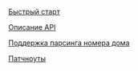 [Быстрый старт](https://bitbucket.org/finnetrolle/addresspicker/wiki/%D0%9A%D1%80%D0%B0%D1%82%D0%BA%D0%BE%D0%B5%20%D1%80%D1%83%D0%BA%D0%BE%D0%B2%D0%BE%D0%B4%D1%81%D1%82%D0%B2%D0%BE%20%D0%BF%D0%BE%20%D1%80%D0%B0%D0%B1%D0%BE%D1%82%D0%B5)

[Описание API](https://bitbucket.org/finnetrolle/addresspicker/wiki/API%20%D0%B0%D0%B4%D1%80%D0%B5%D1%81%D0%BD%D0%BE%D0%B9%20%D0%BA%D0%BE%D0%BC%D0%BF%D0%BE%D0%BD%D0%B5%D0%BD%D1%82%D1%8B)

[Поддержка парсинга номера дома](https://bitbucket.org/finnetrolle/addresspicker/wiki/%D0%9F%D0%B0%D1%80%D1%81%D0%B5%D1%80%20%D0%BD%D0%BE%D0%BC%D0%B5%D1%80%D0%B0%20%D0%B4%D0%BE%D0%BC%D0%B0) 

[Патчноуты](https://bitbucket.org/finnetrolle/addresspicker/wiki/Patch%20notes)


